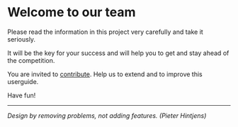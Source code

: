 # Welcome to our team

Please read the information in this project very carefully and take it seriously.

It will be the key for your success and will help you to get and stay ahead of the competition.


You are invited to [contribute](content-ops/how-to-contribute-to-this-guide.md). Help us to extend and to improve this userguide.

Have fun!


----

*Design by removing problems, not adding features. (Pieter Hintjens)*

